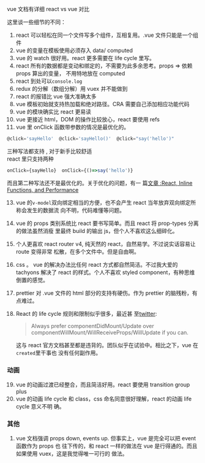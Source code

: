 vue 文档有详细 react vs vue 对比

这里谈一些细节的不同：

1. react 可以轻松在同一个文件写多个组件，互相复用。.vue 文件只能是一个组件
2. vue 的变量在模板使用必须存入 data/ computed
3. vue 的 watch 很好用。react 更多需要在 life cycle 里写。
4. react 所有的数据都是变动和绑定的，不需要为此多余思考。props => 依赖 props 算出的变量，
   不用特地放在 computed
5. react 到处可以`console.log`
6. redux 的分解（数组分解）用 vuex 并不能做到
7. react 的报错比 vue 强大准确太多
8. vue 模板初始就支持热加载和绝对路径。CRA 需要自己添加相应功能代码
9. vue 的模块确实比 react 更易读
10. vue 更接近 html，DOM 的操作比较放心，react 要使用 refs
11. vue 里 onClick 函数带参数的情况是最优化的。

```js
@click='sayHello'  @click='sayHello()'  @click="say('hello')"
```

三种写法都支持 , 对于新手比较舒适\
react 里只支持两种

```js
onClick={sayHello}  onClick={()=>say('hello')}
```

而且第二种写法还不是最优化的。关于优化的问题，有一
篇[文章 :React, Inline Functions, and Performance](https://cdb.reacttraining.com/react-inline-functions-and-performance-bdff784f5578)

13. vue 的`v-model`双向绑定相当的方便，也不会产生 react 当年放弃双向绑定所称会发生的数据流
    向不明，代码难懂等问题。

14. vue 的 props 类别系统比 react 要书写简单。而且 react 将 prop-types 分离的做法虽然消瘦
    里最终 build 的输出 js，但个人不喜欢这么细碎化。
15. 个人更喜欢 react router v4, 纯天然的 react，自然易学。不过说实话容易让 route 变得非常
    松散，在多个文件中。但是自由啊。
16. css 。 vue 的解决办法比任何 react 方式都自然简洁。不过我大爱的 tachyons 解决了 react
    的样式。个人不喜欢 styled component，有种思维倒置的感觉。
17. prettier 对 .vue 文件的 html 部分的支持有硬伤。作为 prettier 的脑残粉，有点难过。

18. React 的 life cycle 规则和限制似乎很多，最近甚
    至[twitter](https://twitter.com/sebmarkbage/status/938912990169927681):

    > Always prefer componentDidMount/Update over
    > componentWillMount/WillReceiveProps/WillUpdate if you can.

    这与 react 官方文档甚至都是违背的。团队似乎在试验中。相比之下，vue 在`created`里干事也
    没有任何副作用。

### 动画

19. vue 的动画过渡已经整合，而且简洁好用。react 要使用 transition group plus
20. vue 的动画 life cycle 和 class，css 命名同意很好理解，react 的动画 life cycle 意义不明
    确。

### 其他

1. vue 文档强调 props down, events up. 但事实上，vue 是完全可以把 event 函数作为 props 也
   往下传的，和 react 一样的做法在 vue 是行得通的。而且如果使用 vuex，这是我觉得唯一可行的
   做法。
